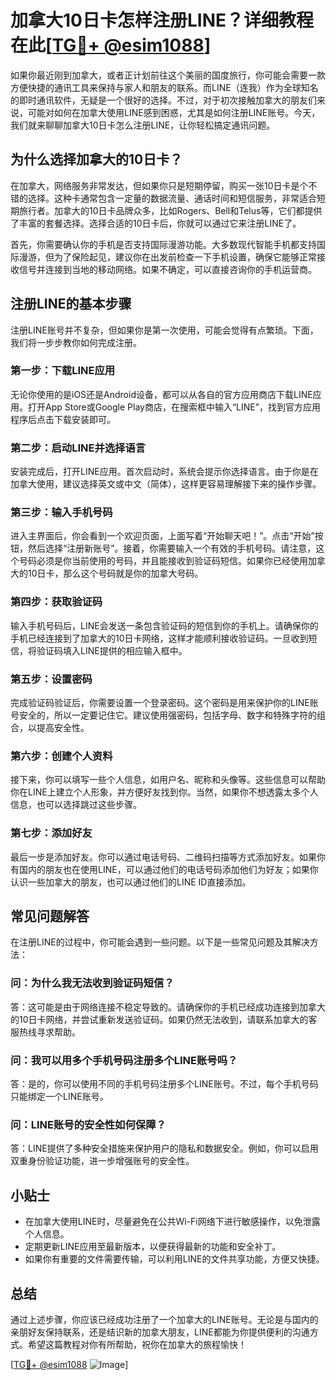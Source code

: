 # 加拿大10日卡怎样注册LINE？详细教程在此[[TG💪+ @esim1088](https://t.me/s/esim1088)]

如果你最近刚到加拿大，或者正计划前往这个美丽的国度旅行，你可能会需要一款方便快捷的通讯工具来保持与家人和朋友的联系。而LINE（连我）作为全球知名的即时通讯软件，无疑是一个很好的选择。不过，对于初次接触加拿大的朋友们来说，可能对如何在加拿大使用LINE感到困惑，尤其是如何注册LINE账号。今天，我们就来聊聊加拿大10日卡怎么注册LINE，让你轻松搞定通讯问题。

## 为什么选择加拿大的10日卡？

在加拿大，网络服务非常发达，但如果你只是短期停留，购买一张10日卡是个不错的选择。这种卡通常包含一定量的数据流量、通话时间和短信服务，非常适合短期旅行者。加拿大的10日卡品牌众多，比如Rogers、Bell和Telus等，它们都提供了丰富的套餐选择。选择合适的10日卡后，你就可以通过它来注册LINE了。

首先，你需要确认你的手机是否支持国际漫游功能。大多数现代智能手机都支持国际漫游，但为了保险起见，建议你在出发前检查一下手机设置，确保它能够正常接收信号并连接到当地的移动网络。如果不确定，可以直接咨询你的手机运营商。

## 注册LINE的基本步骤

注册LINE账号并不复杂，但如果你是第一次使用，可能会觉得有点繁琐。下面，我们将一步步教你如何完成注册。

### 第一步：下载LINE应用

无论你使用的是iOS还是Android设备，都可以从各自的官方应用商店下载LINE应用。打开App Store或Google Play商店，在搜索框中输入“LINE”，找到官方应用程序后点击下载安装即可。

### 第二步：启动LINE并选择语言

安装完成后，打开LINE应用。首次启动时，系统会提示你选择语言。由于你是在加拿大使用，建议选择英文或中文（简体），这样更容易理解接下来的操作步骤。

### 第三步：输入手机号码

进入主界面后，你会看到一个欢迎页面，上面写着“开始聊天吧！”。点击“开始”按钮，然后选择“注册新账号”。接着，你需要输入一个有效的手机号码。请注意，这个号码必须是你当前使用的号码，并且能接收到验证码短信。如果你已经使用加拿大的10日卡，那么这个号码就是你的加拿大号码。

### 第四步：获取验证码

输入手机号码后，LINE会发送一条包含验证码的短信到你的手机上。请确保你的手机已经连接到了加拿大的10日卡网络，这样才能顺利接收验证码。一旦收到短信，将验证码填入LINE提供的相应输入框中。

### 第五步：设置密码

完成验证码验证后，你需要设置一个登录密码。这个密码是用来保护你的LINE账号安全的，所以一定要记住它。建议使用强密码，包括字母、数字和特殊字符的组合，以提高安全性。

### 第六步：创建个人资料

接下来，你可以填写一些个人信息，如用户名、昵称和头像等。这些信息可以帮助你在LINE上建立个人形象，并方便好友找到你。当然，如果你不想透露太多个人信息，也可以选择跳过这些步骤。

### 第七步：添加好友

最后一步是添加好友。你可以通过电话号码、二维码扫描等方式添加好友。如果你有国内的朋友也在使用LINE，可以通过他们的电话号码添加他们为好友；如果你认识一些加拿大的朋友，也可以通过他们的LINE ID直接添加。

## 常见问题解答

在注册LINE的过程中，你可能会遇到一些问题。以下是一些常见问题及其解决方法：

### 问：为什么我无法收到验证码短信？
答：这可能是由于网络连接不稳定导致的。请确保你的手机已经成功连接到加拿大的10日卡网络，并尝试重新发送验证码。如果仍然无法收到，请联系加拿大的客服热线寻求帮助。

### 问：我可以用多个手机号码注册多个LINE账号吗？
答：是的，你可以使用不同的手机号码注册多个LINE账号。不过，每个手机号码只能绑定一个LINE账号。

### 问：LINE账号的安全性如何保障？
答：LINE提供了多种安全措施来保护用户的隐私和数据安全。例如，你可以启用双重身份验证功能，进一步增强账号的安全性。

## 小贴士

- 在加拿大使用LINE时，尽量避免在公共Wi-Fi网络下进行敏感操作，以免泄露个人信息。
- 定期更新LINE应用至最新版本，以便获得最新的功能和安全补丁。
- 如果你有重要的文件需要传输，可以利用LINE的文件共享功能，方便又快捷。

## 总结

通过上述步骤，你应该已经成功注册了一个加拿大的LINE账号。无论是与国内的亲朋好友保持联系，还是结识新的加拿大朋友，LINE都能为你提供便利的沟通方式。希望这篇教程对你有所帮助，祝你在加拿大的旅程愉快！

[[TG💪+ @esim1088](https://t.me/s/esim1088) ![Image](https://i.postimg.cc/4NQfJmqS/Snipaste-2025-05-13-00-14-12.png)]